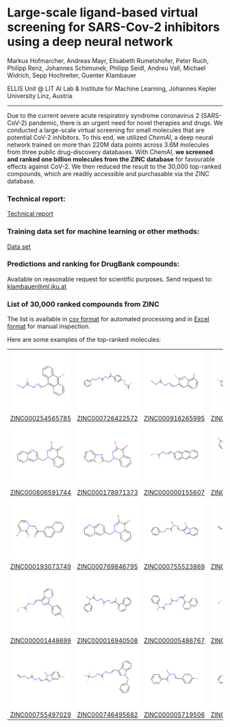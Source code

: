 # Large-scale ligand-based virtual screening for SARS-Cov-2 inhibitors using a deep neural network

Markus Hofmarcher, Andreas Mayr, Elisabeth Rumetshofer, Peter Ruch, Philipp Renz, Johannes Schimunek, Philipp Seidl, Andreu Vall, Michael Widrich, Sepp Hochreiter, Guenter Klambauer

ELLIS Unit @ LIT AI Lab & Institute for Machine Learning, Johannes Kepler University Linz, Austria

------------------------

Due to the current severe acute respiratory syndrome coronavirus 2 (SARS-CoV-2) pandemic, there is an urgent need for novel therapies and drugs. We conducted a large-scale virtual screening for small molecules that are potential CoV-2 inhibitors. To this end, we utilized *ChemAI*, a deep neural network trained on more than 220M data points across 3.6M molecules from three public drug-discovery databases. With ChemAI, **we screened and ranked one billion molecules from the ZINC database** for favourable effects against CoV-2. We then reduced the result to the 30,000 top-ranked compounds, which are readily accessible and purchasable via the ZINC database.

### Technical report:
[Technical report](SARS_cov_screen.pdf)

### Training data set for machine learning or other methods: 
[Data set](http://www.bioinf.jku.at/people/klambauer/sars_cov_dataset.zip)

### Predictions and ranking for DrugBank compounds:
Available on reasonable request for scientific purposes. Send request to: klambauer@ml.jku.at

### List of 30,000 ranked compounds from ZINC
The list is available in [csv format](sars-cov-library.csv) for automated processing and in [Excel format](sars-cov-library.xlsx) for manual inspection.

Here are some examples of the top-ranked molecules:

| | | | |
|:---:|:---:|:---:|:---:|
| ![ZINC000254565785](assets/ZINC000254565785.svg?sanitize=true) | ![ZINC000726422572](assets/ZINC000726422572.svg?sanitize=true) | ![ZINC000916265995](assets/ZINC000916265995.svg?sanitize=true) | ![ZINC000916356873](assets/ZINC000916356873.svg?sanitize=true) |
| [ZINC000254565785](https://zinc.docking.org/substances/ZINC000254565785/) | [ZINC000726422572](https://zinc.docking.org/substances/ZINC000726422572/) | [ZINC000916265995](https://zinc.docking.org/substances/ZINC000916265995/) | [ZINC000916356873](https://zinc.docking.org/substances/ZINC000916356873/) |
| ![ZINC000806591744](assets/ZINC000806591744.svg?sanitize=true) | ![ZINC000178971373](assets/ZINC000178971373.svg?sanitize=true) | ![ZINC000000155607](assets/ZINC000000155607.svg?sanitize=true) | ![ZINC000016317677](assets/ZINC000016317677.svg?sanitize=true) |
| [ZINC000806591744](https://zinc.docking.org/substances/ZINC000806591744/) | [ZINC000178971373](https://zinc.docking.org/substances/ZINC000178971373/) | [ZINC000000155607](https://zinc.docking.org/substances/ZINC000000155607/) | [ZINC000016317677](https://zinc.docking.org/substances/ZINC000016317677/) |
| ![ZINC000193073749](assets/ZINC000193073749.svg?sanitize=true) | ![ZINC000769846795](assets/ZINC000769846795.svg?sanitize=true) | ![ZINC000755523869](assets/ZINC000755523869.svg?sanitize=true) | ![ZINC000763345954](assets/ZINC000763345954.svg?sanitize=true) |
| [ZINC000193073749](https://zinc.docking.org/substances/ZINC000193073749/) | [ZINC000769846795](https://zinc.docking.org/substances/ZINC000769846795/) | [ZINC000755523869](https://zinc.docking.org/substances/ZINC000755523869/) | [ZINC000763345954](https://zinc.docking.org/substances/ZINC000763345954/) |
| ![ZINC000001448699](assets/ZINC000001448699.svg?sanitize=true) | ![ZINC000016940508](assets/ZINC000016940508.svg?sanitize=true) | ![ZINC000005486767](assets/ZINC000005486767.svg?sanitize=true) | ![ZINC000005527649](assets/ZINC000005527649.svg?sanitize=true) |
| [ZINC000001448699](https://zinc.docking.org/substances/ZINC000001448699/) | [ZINC000016940508](https://zinc.docking.org/substances/ZINC000016940508/) | [ZINC000005486767](https://zinc.docking.org/substances/ZINC000005486767/) | [ZINC000005527649](https://zinc.docking.org/substances/ZINC000005527649/) |
| ![ZINC000755497029](assets/ZINC000755497029.svg?sanitize=true) | ![ZINC000746495682](assets/ZINC000746495682.svg?sanitize=true) | ![ZINC000005719506](assets/ZINC000005719506.svg?sanitize=true) | ![ZINC000002149503](assets/ZINC000002149503.svg?sanitize=true) |
| [ZINC000755497029](https://zinc.docking.org/substances/ZINC000755497029/) | [ZINC000746495682](https://zinc.docking.org/substances/ZINC000746495682/) | [ZINC000005719506](https://zinc.docking.org/substances/ZINC000005719506/) | [ZINC000002149503](https://zinc.docking.org/substances/ZINC000002149503/) |

